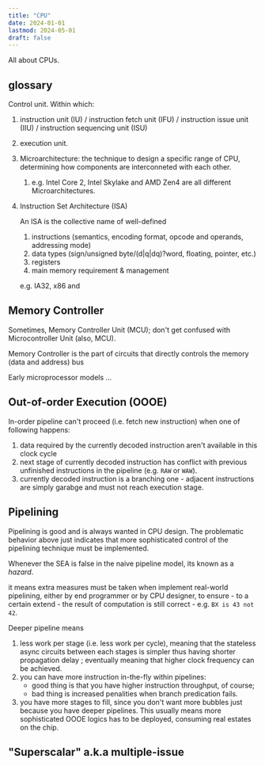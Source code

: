 ```yaml
---
title: "CPU"
date: 2024-01-01
lastmod: 2024-05-01
draft: false
---
```


All about CPUs.

## glossary

Control unit. Within which:
1. instruction unit (IU) / instruction fetch unit (IFU) / instruction issue unit (IIU) / instruction sequencing unit (ISU)
2. execution unit.
3. Microarchitecture: the technique to design a specific range of CPU, determining how components are interconneted with each other.
   1. e.g. Intel Core 2, Intel Skylake and AMD Zen4 are all different Microarchitectures.
4. Instruction Set Architecture (ISA)

    An ISA is the collective name of well-defined
    1. instructions (semantics, encoding format, opcode and operands, addressing mode)
    2. data types (sign/unsigned byte/(d|q|dq)?word, floating, pointer, etc.)
    3. registers
    4. main memory requirement & management

    e.g. IA32, x86 and 

## Memory Controller

Sometimes, Memory Controller Unit (MCU); don't get confused with Microcontroller Unit (also, MCU).

Memory Controller is the part of circuits that directly controls the memory (data and address) bus

Early microprocessor models ...

## Out-of-order Execution (OOOE)

In-order pipeline can't proceed (i.e. fetch new instruction) when one of following happens:
1. data required by the currently decoded instruction aren't available in this clock cycle
2. next stage of currently decoded instruction has conflict with previous unfinished instructions in the pipeline (e.g. `RAW` or `WAW`).
3. currently decoded instruction is a branching one - adjacent instructions are simply garabge and must not reach execution stage.

## Pipelining

Pipelining is good and is always wanted in CPU design. The problematic behavior above just indicates that more sophisticated control of the pipelining technique must be implemented.

Whenever the SEA is false in the naive pipeline model, its known as a *hazard*.

it means extra measures must be taken when implement real-world pipelining, either by end programmer or by CPU designer, to ensure - to a certain extend - the result of computation is still correct - e.g. `BX is 43 not 42`.

Deeper pipeline means
1. less work per stage (i.e. less work per cycle), meaning that the stateless async circuits between each stages is simpler thus having shorter propagation delay ; eventually meaning that higher clock frequency can be achieved.
2. you can have more instruction in-the-fly within pipelines:
    - good thing is that you have higher instruction throughput, of course;
    - bad thing is increased penalities when branch predication fails.
3. you have more stages to fill, since you don't want more bubbles just because you have deeper pipelines. This usually means more sophisticated OOOE logics has to be deployed, consuming real estates on the chip.


## "Superscalar" a.k.a multiple-issue

